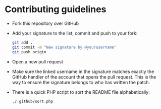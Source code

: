 # Contributing guidelines

* Fork this repository over GitHub

* Add your signature to the list, commit and push to your fork:

  ```sh
  git add .
  git commit -m "New signature by @yourusername"
  git push origin
  ```

* Open a new pull request

* Make sure the linked username in the signature matches exactly the GitHub
  handler of the account that opens the pull request. This is the way to ensure
  the signature belongs to who has written the patch.

* There is a quick PHP script to sort the README file alphabetically:

  ```sh
  ./.github/sort.php
  ```

